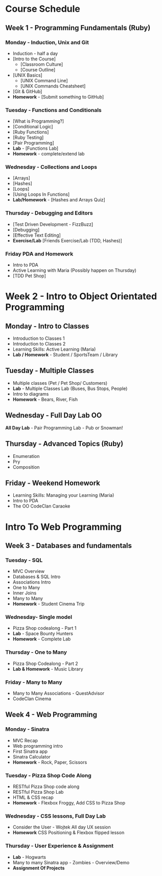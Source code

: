 # Course Schedule

## Week 1 - Programming Fundamentals (Ruby)

### Monday - Induction, Unix and Git

* Induction - half a day
* [Intro to the Course]
	* [Classroom Culture]
	* [Course Outline]
* [UNIX Basics]
	* [UNIX Command Line]
	* [UNIX Commands Cheatsheet]
* [Git & GitHub]
* **Homework** - [Submit something to GitHub]

### Tuesday - Functions and Conditionals

* [What is Programming?]
* [Conditional Logic]
* [Ruby Functions]
* [Ruby Testing]
* [Pair Programming]
* **Lab** - [Functions Lab]
* **Homework** - complete/extend lab

### Wednesday - Collections and Loops

* [Arrays]
* [Hashes]
* [Loops]
* [Using Loops In Functions]
* **Lab/Homework** - [Hashes and Arrays Quiz]

### Thursday - Debugging and Editors

* [Test Driven Development -  FizzBuzz]
* [Debugging]
* [Effective Text Editing]
* **Exercise/Lab** [Friends Exercise/Lab (TDD, Hashes)]

### Friday PDA and Homework
* Intro to PDA
* Active Learning with Maria (Possibly happen on Thursday)
* [TDD Pet Shop]


# Week 2 - Intro to Object Orientated Programming

## Monday - Intro to Classes
 - Introduction to Classes 1
- Introduction to Classes 2
- Learning Skills: Active Learning (Maria)
- **Lab / Homework** - Student / SportsTeam / Library

## Tuesday - Multiple Classes
- Multiple classes (Pet / Pet Shop/ Customers)
- **Lab** - Multiple Classes Lab (Buses, Bus Stops, People)
- Intro to diagrams
- **Homework** - Bears, River, Fish

## Wednesday - Full Day Lab OO
**All Day Lab** -  Pair Programming Lab - Pub or Snowman!

## Thursday - Advanced Topics (Ruby)
- Enumeration
- Pry
- Composition

## Friday - Weekend Homework
- Learning Skills: Managing your Learning (Maria)
- Intro to PDA
- The OO CodeClan Caraoke

# Intro To Web Programming

## Week 3 - Databases and fundamentals

### Tuesday - SQL

* MVC Overview
* Databases & SQL Intro
* Associations Intro
* One to Many
* Inner Joins
* Many to Many
* **Homework** - Student Cinema Trip

### Wednesday- Single model

* Pizza Shop codealong - Part 1
* **Lab** - Space Bounty Hunters
* **Homework** - Complete Lab

### Thursday - One to Many

* Pizza Shop Codealong - Part 2
* **Lab & Homework** - Music Library

### Friday - Many to Many

* Many to Many Associations - QuestAdvisor
* CodeClan Cinema

## Week 4 - Web Programming

### Monday - Sinatra

* MVC Recap
* Web programming intro
* First Sinatra app
* Sinatra Calculator
* **Homework** - Rock, Paper, Scissors

### Tuesday - Pizza Shop Code Along

* RESTful Pizza Shop code along
* RESTful Pizza Shop Lab
* HTML & CSS recap
* **Homework** - Flexbox Froggy, Add CSS to Pizza Shop

### Wednesday - CSS lessons, Full Day Lab

* Consider the User - Wojtek All day UX session
* **Homework** CSS Positioning & Flexbox flipped lesson

### Thursday - User Experience & Assignment
* **Lab** - Hogwarts
* Many to many Sinatra app - Zombies - Overview/Demo
* **Assignment Of Projects**
